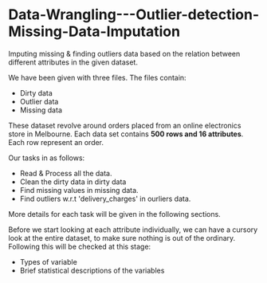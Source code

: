 # Data-Wrangling---Outlier-detection-Missing-Data-Imputation
Imputing missing &amp; finding outliers data based on the relation between different attributes in the given dataset.

We have been given with three files. The files contain:
   * Dirty data
   * Outlier data
   * Missing data

These dataset revolve around orders placed from an online electronics store in Melbourne. Each data set contains <b>500 rows and 16 attributes</b>. Each row represent an order.

Our tasks in as follows:
* Read & Process all the data.
* Clean the dirty data in dirty data
* Find missing values in missing data.
* Find outliers w.r.t 'delivery_charges' in ourliers data.

More details for each task will be given in the following sections.

Before we start looking at each attribute individually, we can have a cursory look at the entire dataset, to make sure nothing is out of the ordinary. Following this will be checked at this stage:

* Types of variable
* Brief statistical descriptions of the variables
